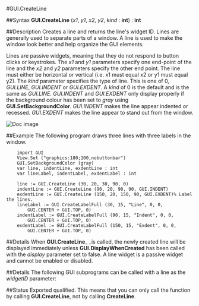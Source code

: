 
#GUI.CreateLine

##Syntax
**GUI.CreateLine** (_x1_, _y1_, _x2_, _y2_, _kind_ : **int**) : **int**



##Description
Creates a line and returns the line's widget ID.
Lines are generally used to separate parts of a window. A line is used to make the window look better and help organize the GUI elements. 

Lines are passive widgets, meaning that they do not respond to button clicks or keystrokes.
The _x1_ and _y1_ parameters specify one end-point of the line and the _x2_ and _y2_ parameters specify the other end point. The line must either be horizontal or vertical (i.e. x1 must equal x2 or y1 must equal y2). The _kind_ parameter specifies the type of line. This is one of 0, _GUI.LINE_, _GUI.INDENT_ or _GUI.EXDENT_. A _kind_ of 0 is the default and is the same as _GUI.LINE_. 
_GUI.INDENT_ and _GUI.EXDENT_ only display properly if the background colour has been set to _gray_ using **GUI.SetBackgroundColor**. _GUI.INDENT_ makes the line appear indented or recessed. _GUI.EXDENT_ makes the line appear to stand out from the window.

![Doc image](gui_createline01.gif)


##Example
The following program draws three lines with three labels in the window.



        import GUI
        View.Set ("graphics:180;100,nobuttonbar") 
        GUI.SetBackgroundColor (gray)
        var line, indentLine, exdentLine : int
        var lineLabel, indentLabel, exdentLabel : int
        
        line := GUI.CreateLine (30, 20, 30, 90, 0)
        indentLine := GUI.CreateLine (90, 20, 90, 90, GUI.INDENT)
        exdentLine := GUI.CreateLine (150, 20, 150, 90, GUI.EXDENT)% Label the lines.
        lineLabel := GUI.CreateLabelFull (30, 15, "Line", 0, 0,
            GUI.CENTER + GUI.TOP, 0)
        indentLabel := GUI.CreateLabelFull (90, 15, "Indent", 0, 0, 
            GUI.CENTER + GUI.TOP, 0)
        exdentLabel := GUI.CreateLabelFull (150, 15, "Exdent", 0, 0, 
            GUI.CENTER + GUI.TOP, 0)
##Details
When **GUI.CreateLine**_ _is called, the newly created line will be displayed immediately unless **GUI.DisplayWhenCreated** has been called with the _display_ parameter set to false. 
A line widget is a passive widget and cannot be enabled or disabled.



##Details
The following GUI subprograms can be called with a line as the _widgetID_ parameter:






##Status
Exported qualified.
This means that you can only call the function by calling **GUI.CreateLine**, not by calling **CreateLine**.



